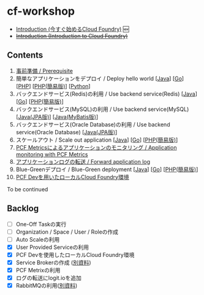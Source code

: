 # cf-workshop

* [Introduction (今すぐ始めるCloud Foundry)](http://www.slideshare.net/makingx/cloud-foundry-hackt-hacktk) 🆕
* <s>[Introduction (Introduction to Cloud Foundry)](http://www.slideshare.net/makingx/introduction-to-cloud-foundry-jjug)</s>


## Contents

1. [事前準備 / Prerequisite](prerequisite.md)
1. 簡単なアプリケーションをデプロイ / Deploy hello world [[Java](deploy-application_java.md)] [[Go](deploy-application_go.md)] [[PHP](deploy-application_php.md)] [[PHP(簡易版)](deploy-application_php-simple.md)] [[Python](deploy-application_python.md)]
1. バックエンドサービス(Redis)の利用 / Use backend service(Redis) [[Java](backend-service-redis_java.md)] [[Go](backend-service-redis_go.md)] [[PHP(簡易版)](backend-service-redis_php-simple.md)] 
1. バックエンドサービス(MySQL)の利用 / Use backend service(MySQL) [[Java(JPA版)](backend-service-mysql_java.md)] [[Java(MyBatis版)](backend-service-mysql_java_mybatis.md)]
1. バックエンドサービス(Oracle Database)の利用 / Use backend service(Oracle Database) [[Java(JPA版)](backend-service-oracle_java.md)]
1. スケールアウト / Scale out application [[Java](scale-out_java.md)] [[Go](scale-out_go.md)] [[PHP(簡易版)](scale-out_php-simple.md)]
1. [PCF Metricsによるアプリケーションのモニタリング / Application monitoring with PCF Metrics](pcf-metrics.md) 
1. [アプリケーションログの転送 / Forward application log](logging.md)
1. Blue-Greenデプロイ / Blue-Green deployment [[Java](blue-green-deployment_java.md)] [[Go](blue-green-deployment_go.md)] [[PHP(簡易版)](blue-green-deployment_php-simple.md)]
1. [PCF Devを用いたローカルCloud Foundry環境](pcf-dev.md)

To be continued

## Backlog

- [ ] One-Off Taskの実行
- [ ] Organization / Space / User / Roleの作成
- [ ] Auto Scaleの利用
- [x] User Provided Serviceの利用
- [x] PCF Devを使用したローカルCloud Foundry環境
- [x] Service Brokerの作成 ([別資料](https://github.com/Pivotal-Japan/service-broker-workshop))
- [x] PCF Metrixの利用
- [x] ログの転送にlogit.ioを追加
- [x] RabbitMQの利用([別資料](https://github.com/Pivotal-Japan/spring-cloud-stream-tutorial))
